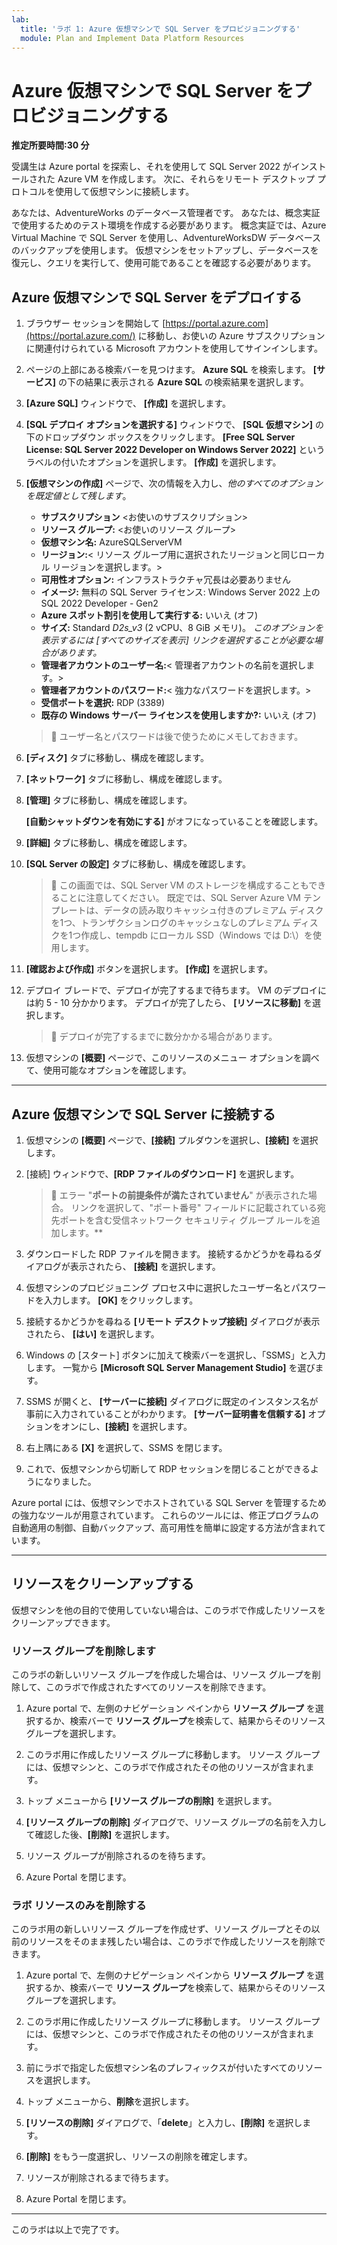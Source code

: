 ```yaml
---
lab:
  title: 'ラボ 1: Azure 仮想マシンで SQL Server をプロビジョニングする'
  module: Plan and Implement Data Platform Resources
---
```


# Azure 仮想マシンで SQL Server をプロビジョニングする

**推定所要時間:30 分**

受講生は Azure portal を探索し、それを使用して SQL Server 2022 がインストールされた Azure VM を作成します。 次に、それらをリモート デスクトップ プロトコルを使用して仮想マシンに接続します。

あなたは、AdventureWorks のデータベース管理者です。 あなたは、概念実証で使用するためのテスト環境を作成する必要があります。 概念実証では、Azure Virtual Machine で SQL Server を使用し、AdventureWorksDW データベースのバックアップを使用します。 仮想マシンをセットアップし、データベースを復元し、クエリを実行して、使用可能であることを確認する必要があります。

## Azure 仮想マシンで SQL Server をデプロイする

1. ブラウザー セッションを開始して [https://portal.azure.com](https://portal.azure.com/) に移動し、お使いの Azure サブスクリプションに関連付けられている Microsoft アカウントを使用してサインインします。

1. ページの上部にある検索バーを見つけます。 **Azure SQL** を検索します。 **[サービス]** の下の結果に表示される **Azure SQL** の検索結果を選択します。

1. **[Azure SQL]** ウィンドウで、 **[作成]** を選択します。

1. **[SQL デプロイ オプションを選択する]** ウィンドウで、 **[SQL 仮想マシン]** の下のドロップダウン ボックスをクリックします。 **[Free SQL Server License: SQL Server 2022 Developer on Windows Server 2022]** というラベルの付いたオプションを選択します。 **[作成]** を選択します。

1. **[仮想マシンの作成]** ページで、次の情報を入力し、*他のすべてのオプションを既定値として残します*。

    - **サブスクリプション** &lt;お使いのサブスクリプション&gt;
    - **リソース グループ:** &lt;お使いのリソース グループ&gt;
    - **仮想マシン名:** AzureSQLServerVM
    - **リージョン:**&lt; リソース グループ用に選択されたリージョンと同じローカル リージョンを選択します。&gt;
    - **可用性オプション:** インフラストラクチャ冗長は必要ありません
    - **イメージ:** 無料の SQL Server ライセンス: Windows Server 2022 上の SQL 2022 Developer - Gen2
    - **Azure スポット割引を使用して実行する:** いいえ (オフ)
    - **サイズ:** Standard *D2s_v3* (2 vCPU、8 GiB メモリ)。 *このオプションを表示するには [すべてのサイズを表示] リンクを選択することが必要な場合があります。*
    - **管理者アカウントのユーザー名:**&lt; 管理者アカウントの名前を選択します。&gt;
    - **管理者アカウントのパスワード:**&lt; 強力なパスワードを選択します。&gt;
    - **受信ポートを選択:** RDP (3389)
    - **既存の Windows サーバー ライセンスを使用しますか?:** いいえ (オフ)

    > &#128221; ユーザー名とパスワードは後で使うためにメモしておきます。

1. **[ディスク]** タブに移動し、構成を確認します。

1. **[ネットワーク]** タブに移動し、構成を確認します。

1. **[管理]** タブに移動し、構成を確認します。

    **[自動シャットダウンを有効にする]** がオフになっていることを確認します。

1. **[詳細]** タブに移動し、構成を確認します。

1. **[SQL Server の設定]** タブに移動し、構成を確認します。

    > &#128221; この画面では、SQL Server VM のストレージを構成することもできることに注意してください。 既定では、SQL Server Azure VM テンプレートは、データの読み取りキャッシュ付きのプレミアム ディスクを1つ、トランザクションログのキャッシュなしのプレミアム ディスクを1つ作成し、tempdb にローカル SSD（Windows では D:\）を使用します。

1. **[確認および作成]** ボタンを選択します。 **[作成]** を選択します。

1. デプロイ ブレードで、デプロイが完了するまで待ちます。 VM のデプロイには約 5 - 10 分かかります。 デプロイが完了したら、 **[リソースに移動]** を選択します。

    > &#128221; デプロイが完了するまでに数分かかる場合があります。

1. 仮想マシンの **[概要]** ページで、このリソースのメニュー オプションを調べて、使用可能なオプションを確認します。

---

## Azure 仮想マシンで SQL Server に接続する

1. 仮想マシンの **[概要]** ページで、**[接続]** プルダウンを選択し、**[接続]** を選択します。

1. [接続] ウィンドウで、**[RDP ファイルのダウンロード]** を選択します。

    > &#128221; エラー "**ポートの前提条件が満たされていません**" が表示された場合。 リンクを選択して、"ポート番号" フィールドに記載されている宛先ポートを含む受信ネットワーク セキュリティ グループ ルールを追加します。**

1. ダウンロードした RDP ファイルを開きます。 接続するかどうかを尋ねるダイアログが表示されたら、 **[接続]** を選択します。

1. 仮想マシンのプロビジョニング プロセス中に選択したユーザー名とパスワードを入力します。 **[OK]** をクリックします。

1. 接続するかどうかを尋ねる **[リモート デスクトップ接続]** ダイアログが表示されたら、 **[はい]** を選択します。

1. Windows の [スタート] ボタンに加えて検索バーを選択し、「SSMS」と入力します。 一覧から **[Microsoft SQL Server Management Studio]** を選びます。  

1. SSMS が開くと、 **[サーバーに接続]** ダイアログに既定のインスタンス名が事前に入力されていることがわかります。 **[サーバー証明書を信頼する]** オプションをオンにし、**[接続]** を選択します。

1. 右上隅にある **[X]** を選択して、SSMS を閉じます。

1. これで、仮想マシンから切断して RDP セッションを閉じることができるようになりました。

Azure portal には、仮想マシンでホストされている SQL Server を管理するための強力なツールが用意されています。 これらのツールには、修正プログラムの自動適用の制御、自動バックアップ、高可用性を簡単に設定する方法が含まれています。

---

## リソースをクリーンアップする

仮想マシンを他の目的で使用していない場合は、このラボで作成したリソースをクリーンアップできます。

### リソース グループを削除します

このラボの新しいリソース グループを作成した場合は、リソース グループを削除して、このラボで作成されたすべてのリソースを削除できます。

1. Azure portal で、左側のナビゲーション ペインから **リソース グループ** を選択するか、検索バーで **リソース グループ**を検索して、結果からそのリソース グループを選択します。

1. このラボ用に作成したリソース グループに移動します。 リソース グループには、仮想マシンと、このラボで作成されたその他のリソースが含まれます。

1. トップ メニューから **[リソース グループの削除]** を選択します。

1. **[リソース グループの削除]** ダイアログで、リソース グループの名前を入力して確認した後、**[削除]** を選択します。

1. リソース グループが削除されるのを待ちます。

1. Azure Portal を閉じます。

### ラボ リソースのみを削除する

このラボ用の新しいリソース グループを作成せず、リソース グループとその以前のリソースをそのまま残したい場合は、このラボで作成したリソースを削除できます。

1. Azure portal で、左側のナビゲーション ペインから **リソース グループ** を選択するか、検索バーで **リソース グループ**を検索して、結果からそのリソース グループを選択します。

1. このラボ用に作成したリソース グループに移動します。 リソース グループには、仮想マシンと、このラボで作成されたその他のリソースが含まれます。

1. 前にラボで指定した仮想マシン名のプレフィックスが付いたすべてのリソースを選択します。

1. トップ メニューから、**削除**を選択します。

1. **[リソースの削除]** ダイアログで、「**delete**」と入力し、**[削除]** を選択します。

1. **[削除]** をもう一度選択し、リソースの削除を確定します。

1. リソースが削除されるまで待ちます。

1. Azure Portal を閉じます。

---

このラボは以上で完了です。
